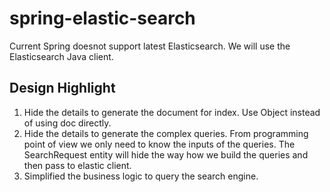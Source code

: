 # spring-elastic-search
Current Spring doesnot support latest Elasticsearch. We will use the Elasticsearch Java client.

## Design Highlight

1. Hide the details to generate the document for index. 
   Use Object instead of using doc directly.
2. Hide the details to generate the complex queries.
   From programming point of view we only need to know the inputs of the queries. The SearchRequest entity will hide the way how we build the queries and then pass to elastic client.
3. Simplified the business logic to query the search engine.